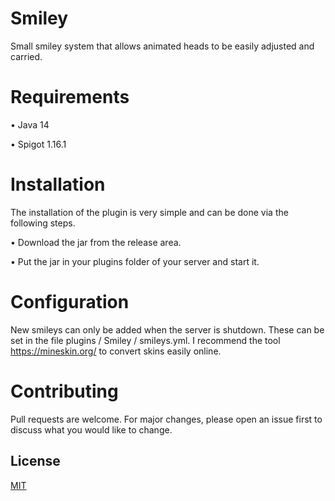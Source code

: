 # Smiley

Small smiley system that allows animated heads to be easily adjusted and carried.

# Requirements

• Java 14

• Spigot 1.16.1

# Installation

The installation of the plugin is very simple and can be done via the following steps.

• Download the jar from the release area.

• Put the jar in your plugins folder of your server and start it.

# Configuration

New smileys can only be added when the server is shutdown. These can be set in the file plugins / Smiley / smileys.yml. I recommend the tool https://mineskin.org/ to convert skins easily online.

# Contributing

Pull requests are welcome. For major changes, please open an issue first to discuss what you would like to change.

## License

[MIT](https://choosealicense.com/licenses/mit/)